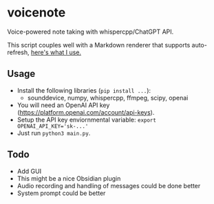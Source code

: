 # voicenote
Voice-powered note taking with whispercpp/ChatGPT API.

This script couples well with a Markdown renderer that supports auto-refresh, [here's what I use.](https://chrome.google.com/webstore/detail/markdown-viewer/ckkdlimhmcjmikdlpkmbgfkaikojcbjk?hl=en)

## Usage
- Install the following libraries (`pip install ...`):
  - sounddevice, numpy, whispercpp, ffmpeg, scipy, openai
- You will need an OpenAI API key (https://platform.openai.com/account/api-keys).
- Setup the API key enviornmental variable: `export OPENAI_API_KEY='sk-...'`
- Just run `python3 main.py`.

## Todo
- Add GUI
- This might be a nice Obsidian plugin 
- Audio recording and handling of messages could be done better
- System prompt could be better
